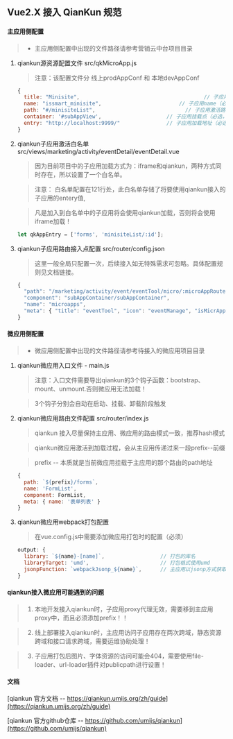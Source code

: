 ## Vue2.X 接入 QianKun 规范


#### 主应用侧配置

> * 主应用侧配置中出现的文件路径请参考营销云中台项目目录


1. qiankun源资源配置文件 src/qkMicroApp.js

    > 注意：该配置文件分 线上prodAppConf 和 本地devAppConf

    ```javascript
	{
      title: "Minisite",										// 子应用title（必选，可随意命名）
      name: "issmart_minisite", 						// 子应用name（必选，且必须与子应用package.json中的name字段一致）
      path: "#/minisiteList",							  // 子应用激活路径（必选，且必须与子应用第一个路由路径一致） 
      container: '#subAppView',						// 子应用挂载点（必选，且必须存在挂载点）
      entry: "http://localhost:9999/"				// 子应用加载地址（必选，该地址分线上和线下环境）
    }
    ```
2. qiankun子应用激活白名单  src/views/marketing/activity/eventDetail/eventDetail.vue

	> 因为目前项目中的子应用加载方式为：iframe和qiankun，两种方式同时存在，所以设置了一个白名单。

    > 注意： 白名单配置在121行处，此白名单存储了将要使用qiankun接入的子应用的entery值,

    > 凡是加入到白名单中的子应用将会使用qiankun加载，否则将会使用iframe加载！

    ```javascript
    let qkAppEntry = ['forms', 'minisiteList/:id'];
    ```
3. qiankun子应用路由接入点配置 src/router/config.json

	> 这里一般全局只配置一次，后续接入如无特殊需求可忽略。具体配置规则见文档链接。

	```javascript
	{
      "path": "/marketing/activity/event/eventTool/micro/:microAppRoutes*",
      "component": "subAppContainer/subAppContainer",
      "name": "microapps",
      "meta": { "title": "eventTool", "icon": "eventManage", "isMicrApp": true }
    }
    ```


#### 微应用侧配置

> * 微应用侧配置中出现的文件路径请参考待接入的微应用项目目录

1. qiankun微应用入口文件 - main.js

    > 注意：入口文件需要导出qiankun的3个钩子函数：bootstrap、mount、unmount.否则微应用无法加载！

    > 3个钩子分别会自动在启动、挂载、卸载阶段触发

2. qiankun微应用路由文件配置 src/router/index.js

	> qiankun 接入尽量保持主应用、微应用的路由模式一致，推荐hash模式

    > qiankun微应用激活到加载过程，会从主应用传递过来一段prefix--前缀

    > prefix -- 本质就是当前微应用挂载于主应用的那个路由的path地址

    ```javascript
    {
      path: `${prefix}/forms`,
      name: 'FormList',
      component: FormList,
      meta: { name: '表单列表' }
    }
    ```
3. qiankun微应用webpack打包配置

    > 在vue.config.js中需要添加微应用打包时的配置（必须）

	```javascript
	output: {
      library: `${name}-[name]`,                  // 打包的库名
      libraryTarget: 'umd',                       // 打包格式使用umd
      jsonpFunction: `webpackJsonp_${name}`,      // 主应用以jsonp方式获取微应用静态资源时的函数名（标准解释见官方文档）
    }
	```






#### qiankun接入微应用可能遇到的问题

> 1. 本地开发接入qiankun时，子应用proxy代理无效，需要移到主应用proxy中，而且必须添加prefix！！

> 2. 线上部署接入qiankun时，主应用访问子应用存在两次跨域，静态资源跨域和接口请求跨域，需要运维协助处理！

> 3. 子应用打包后图片、字体资源的访问可能会404，需要使用file-loader、url-loader插件对publicpath进行设置！











#### 文档

[qiankun 官方文档 -- https://qiankun.umijs.org/zh/guide](https://qiankun.umijs.org/zh/guide)

[qiankun 官方github仓库 -- https://github.com/umijs/qiankun](https://github.com/umijs/qiankun)
